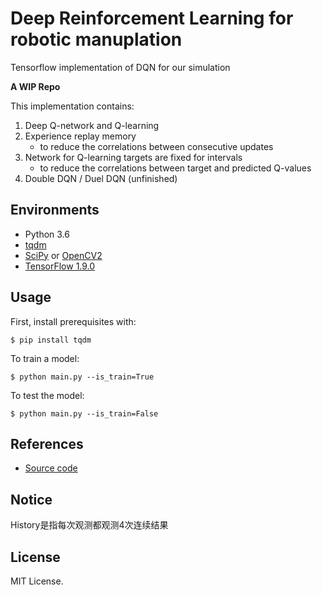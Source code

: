 # Deep Reinforcement Learning for robotic manuplation

Tensorflow implementation of DQN for our simulation

**A WIP Repo**

This implementation contains:

1. Deep Q-network and Q-learning
2. Experience replay memory
    - to reduce the correlations between consecutive updates
3. Network for Q-learning targets are fixed for intervals
    - to reduce the correlations between target and predicted Q-values
4. Double DQN / Duel DQN (unfinished)

## Environments

- Python 3.6
- [tqdm](https://github.com/tqdm/tqdm)
- [SciPy](http://www.scipy.org/install.html) or [OpenCV2](http://opencv.org/)
- [TensorFlow 1.9.0](https://github.com/tensorflow/tensorflow/tree/r0.12)


## Usage

First, install prerequisites with:

    $ pip install tqdm

To train a model:

    $ python main.py --is_train=True

To test the model:

    $ python main.py --is_train=False


## References

- [Source code](https://github.com/devsisters/DQN-tensorflow)

## Notice
History是指每次观测都观测4次连续结果

## License

MIT License.
